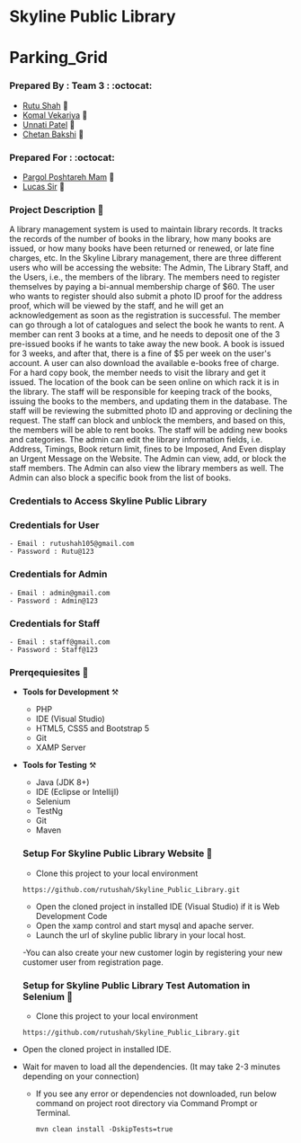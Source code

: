 # Skyline Public Library
# Parking_Grid

### Prepared By : Team 3 : :octocat:
- [Rutu Shah](#) :girl:
- [Komal Vekariya](#) :girl:
- [Unnati Patel](#) :girl:
- [Chetan Bakshi](#) :boy: 

### Prepared For : :octocat:
- [Pargol Poshtareh Mam](#) :girl:
- [Lucas Sir](#) :boy:


### Project Description :open_book:
A library management system is used to maintain library records. It tracks the records of the
number of books in the library, how many books are issued, or how many books have been
returned or renewed, or late fine charges, etc.
In the Skyline Library management, there are three different users who will be accessing the
website: The Admin, The Library Staff, and the Users, i.e., the members of the library.
The members need to register themselves by paying a bi-annual membership charge of $60.
The user who wants to register should also submit a photo ID proof for the address proof,
which will be viewed by the staff, and he will get an acknowledgement as soon as the
registration is successful.
The member can go through a lot of catalogues and select the book he wants to rent.
A member can rent 3 books at a time, and he needs to deposit one of the 3 pre-issued books if
he wants to take away the new book.
A book is issued for 3 weeks, and after that, there is a fine of $5 per week on the user's account.
A user can also download the available e-books free of charge. For a hard copy book, the
member needs to visit the library and get it issued. The location of the book can be seen online
on which rack it is in the library.
The staff will be responsible for keeping track of the books, issuing the books to the members,
and updating them in the database. The staff will be reviewing the submitted photo ID and
approving or declining the request.
The staff can block and unblock the members, and based on this, the members will be able to
rent books.
The staff will be adding new books and categories.
The admin can edit the library information fields, i.e. Address, Timings, Book return limit,
fines to be Imposed, And Even display an Urgent Message on the Website.
The Admin can view, add, or block the staff members. The Admin can also view the library
members as well. The Admin can also block a specific book from the list of books.

### Credentials to Access Skyline Public Library

### Credentials for User
    - Email : rutushah105@gmail.com	
    - Password : Rutu@123

### Credentials for Admin
    - Email : admin@gmail.com
    - Password : Admin@123

### Credentials for Staff
    - Email : staff@gmail.com
    - Password : Staff@123

### Prerqequiesites :open_book:

- **Tools for Development** :hammer_and_pick:
    - PHP 
    - IDE (Visual Studio)
    - HTML5, CSS5 and Bootstrap 5
    - Git
    - XAMP Server

- **Tools for Testing** :hammer_and_pick:
    - Java (JDK 8+)
    - IDE (Eclipse or IntellijI)
    - Selenium
    - TestNg
    - Git
    - Maven
    
    ### Setup For Skyline Public Library Website :notebook_with_decorative_cover:
    
     - Clone this project to your local environment

     `https://github.com/rutushah/Skyline_Public_Library.git`
     
     - Open the cloned project in installed IDE (Visual Studio) if it is Web Development Code
     - Open the xamp control and start mysql and apache server.
     - Launch the url of skyline public library in your local host.

  
     -You can also create your new customer login by registering your new customer user from registration page.
      
  ### Setup for Skyline Public Library Test Automation in Selenium :notebook_with_decorative_cover:
    - Clone this project to your local environment

    `https://github.com/rutushah/Skyline_Public_Library.git`

- Open the cloned project in installed IDE.
- Wait for maven to load all the dependencies. (It may take 2-3 minutes depending on your connection)
    - If you see any error or dependencies not downloaded, run below command on project root directory via Command Prompt or Terminal.

      `mvn clean install -DskipTests=true`
    
